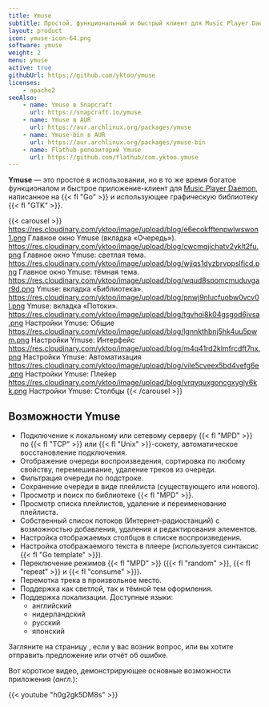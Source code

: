 ```yaml
---
title: Ymuse
subtitle: Простой, функциональный и быстрый клиент для Music Player Daemon.
layout: product
icon: ymuse-icon-64.png
software: ymuse
weight: 2
menu: ymuse
active: true
githubUrl: https://github.com/yktoo/ymuse
licenses:
    - apache2
seeAlso:
    - name: Ymuse в Snapcraft
      url: https://snapcraft.io/ymuse
    - name: Ymuse в AUR
      url: https://aur.archlinux.org/packages/ymuse
    - name: Ymuse-bin в AUR
      url: https://aur.archlinux.org/packages/ymuse-bin
    - name: Flathub-репозиторий Ymuse
      url: https://github.com/flathub/com.yktoo.ymuse
---
```


**Ymuse** — это простое в использовании, но в то же время богатое функционалом и быстрое приложение-клиент для [Music Player Daemon](https://www.musicpd.org/), написанное на {{< fl "Go" >}} и использующее графическую библиотеку {{< fl "GTK" >}}.

{{< carousel >}}
https://res.cloudinary.com/yktoo/image/upload/blog/e6ecokfftenpwlwswon1.png Главное окно Ymuse (вкладка «Очередь»).
https://res.cloudinary.com/yktoo/image/upload/blog/cwcmqjichatv2yklt2fu.png Главное окно Ymuse: светлая тема.
https://res.cloudinary.com/yktoo/image/upload/blog/wjiqs1dyzbrvppslficd.png Главное окно Ymuse: тёмная тема.
https://res.cloudinary.com/yktoo/image/upload/blog/wqud8spomcmuduvgar9d.png Ymuse: вкладка «Библиотека».
https://res.cloudinary.com/yktoo/image/upload/blog/pnwj9nlucfuobw0vcv0l.png Ymuse: вкладка «Потоки».
https://res.cloudinary.com/yktoo/image/upload/blog/tgvhoi8k04gsgod6jvsa.png Настройки Ymuse: Общие
https://res.cloudinary.com/yktoo/image/upload/blog/lgnnkthbnj5hk4uu5pwm.png Настройки Ymuse: Интерфейс
https://res.cloudinary.com/yktoo/image/upload/blog/m4q41rd2klmfrcdft7nx.png Настройки Ymuse: Автоматизация
https://res.cloudinary.com/yktoo/image/upload/blog/vile5cveex5bd4vefg6e.png Настройки Ymuse: Плейер
https://res.cloudinary.com/yktoo/image/upload/blog/vrqyquxgoncgxygly6kk.png Настройки Ymuse: Столбцы
{{< /carousel >}}

## Возможности Ymuse

* Подключение к локальному или сетевому серверу {{< fl "MPD" >}} по {{< fl "TCP" >}} или {{< fl "Unix" >}}-сокету, автоматическое восстановление подключения.
* Отображение очереди воспроизведения, сортировка по любому свойству, перемешивание, удаление треков из очереди.
* Фильтрация очереди по подстроке.
* Сохранение очереди в виде плейлиста (существующего или нового).
* Просмотр и поиск по библиотеке {{< fl "MPD" >}}.
* Просмотр списка плейлистов, удаление и переименование плейлиста.
* Собственный список потоков (Интернет-радиостанций) с возможностью добавления, удаления и редактирования элементов.
* Настройка отображаемых столбцов в списке воспроизведения.
* Настройка отображаемого текста в плеере (используется синтаксис {{< fl "Go template" >}}).
* Переключение режимов {{< fl "MPD" >}} ({{< fl "random" >}}, {{< fl "repeat" >}} и {{< fl "consume" >}}).
* Перемотка трека в произвольное место.
* Поддержка как светлой, так и тёмной тем оформления.
* Поддержка локализации. Доступные языки:
    * английский
    * нидерландский
    * русский
    * японский

Загляните на страницу [](faq), если у вас возник вопрос, или вы хотите отправить предложение или отчёт об ошибке.

Вот короткое видео, демонстрирующее основные возможности приложения (*англ.*):

{{< youtube "h0g2gk5DM8s" >}}

